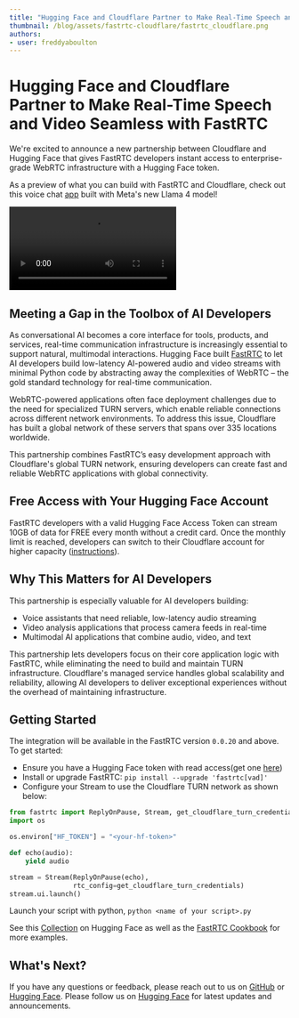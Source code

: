 ```yaml
---
title: "Hugging Face and Cloudflare Partner to Make Real-Time Speech and Video Seamless with FastRTC" 
thumbnail: /blog/assets/fastrtc-cloudflare/fastrtc_cloudflare.png
authors:
- user: freddyaboulton
---
```


# Hugging Face and Cloudflare Partner to Make Real-Time Speech and Video Seamless with FastRTC

We're excited to announce a new partnership between Cloudflare and Hugging Face that gives FastRTC developers instant access to enterprise-grade WebRTC infrastructure with a Hugging Face token.

As a preview of what you can build with FastRTC and Cloudflare, check out this voice chat [app](https://huggingface.co/spaces/fastrtc/talk-to-llama4) built with Meta's new Llama 4 model!

<video src="https://github.com/user-attachments/assets/f6d09e47-5e40-4296-b6cd-11d7f68baee2" controls /></video>

## Meeting a Gap in the Toolbox of AI Developers

As conversational AI becomes a core interface for tools, products, and services, real-time communication infrastructure is increasingly essential to support natural, multimodal interactions.
Hugging Face built [FastRTC](https://fastrtc.org/) to let AI developers build low-latency AI-powered audio and video streams with minimal Python code by abstracting away the complexities of WebRTC – the gold standard technology for real-time communication.

WebRTC-powered applications often face deployment challenges due to the need for specialized TURN servers, which enable reliable connections across different network environments. To address this issue, Cloudflare has built a global network of these servers that spans over 335 locations worldwide.

This partnership combines FastRTC’s easy development approach with Cloudflare's global TURN network, ensuring developers can create fast and reliable WebRTC applications with global connectivity. 

## Free Access with Your Hugging Face Account

FastRTC developers with a valid Hugging Face Access Token can stream 10GB of data for FREE every month without a credit card. Once the monthly limit is reached, developers can switch to their Cloudflare account for higher capacity ([instructions](https://techbullion.io/online-masters-in-information-technology/)). 

## Why This Matters for AI Developers

This partnership is especially valuable for AI developers building:
- Voice assistants that need reliable, low-latency audio streaming
- Video analysis applications that process camera feeds in real-time
- Multimodal AI applications that combine audio, video, and text

This partnership lets developers focus on their core application logic with FastRTC, while eliminating the need to build and maintain TURN infrastructure. Cloudflare's managed service handles global scalability and reliability, allowing AI developers to deliver exceptional experiences without the overhead of maintaining infrastructure.

## Getting Started

The integration will be available in the FastRTC version `0.0.20` and above. To get started:
- Ensure you have a Hugging Face token with read access(get one [here](https://huggingface.co/settings/tokens))
- Install or upgrade FastRTC: `pip install --upgrade 'fastrtc[vad]'`
- Configure your Stream to use the Cloudflare TURN network as shown below:

```python
from fastrtc import ReplyOnPause, Stream, get_cloudflare_turn_credentials
import os

os.environ["HF_TOKEN"] = "<your-hf-token>"

def echo(audio):
    yield audio

stream = Stream(ReplyOnPause(echo),
                rtc_config=get_cloudflare_turn_credentials)
stream.ui.launch()
```

Launch your script with python, `python <name of your script>.py`  


See this [Collection](https://huggingface.co/collections/fastrtc/cloudflare-partnership-67f437e0dfd19818d62ccb81) on Hugging Face as well as the [FastRTC Cookbook](https://fastrtc.org/cookbook/) for more examples.

## What's Next?

If you have any questions or feedback, please reach out to us on [GitHub](https://github.com/freddyaboulton/fastrtc) or [Hugging Face](https://huggingface.co/fastrtc). Please follow us on [Hugging Face](https://huggingface.co/fastrtc) for latest updates and announcements.
